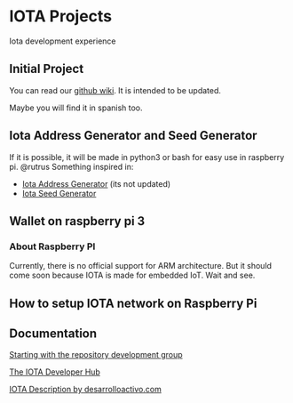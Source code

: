 # IOTA Projects
Iota development experience

## Initial Project
You can read our [github wiki](https://github.com/estebanrfp/iota/wiki). It is intended to be updated.

Maybe you will find it in spanish too.

## Iota Address Generator and Seed Generator
If it is possible, it will be made in python3 or bash for easy use in raspberry pi. @rutrus
Something inspired in:
 * [Iota Address Generator](https://github.com/domschiener/iota-address-generator) (its not updated)
 * [Iota Seed Generator](https://github.com/eukaryote31/iota-seed-gen)

## Wallet on raspberry pi 3

### About Raspberry PI
Currently, there is no official support for ARM architecture. But it should come soon because IOTA is made for embedded IoT. Wait and see.

## How to setup IOTA network on Raspberry Pi

## Documentation
[Starting with the repository development group](https://github.com/estebanrfp/iota/blob/master/getting-started.md)

[The IOTA Developer Hub](https://iota.readme.io/)

[IOTA Description by desarrolloactivo.com](https://desarrolloactivo.com/articulos/iota/)
